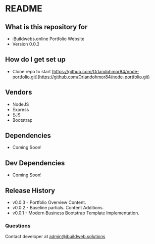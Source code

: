 # README #

## What is this repository for ##

* iBuildwebs.online Portfolio Website
* Version 0.0.3

## How do I get set up ##

* Clone repo to start [https://github.com/Orlandohmor84/node-portfolio.git](https://github.com/Orlandohmor84/node-portfolio.git)

## Vendors ##

* NodeJS
* Express
* EJS
* Bootstrap

## Dependencies ##

* Coming Soon!

## Dev Dependencies ##

* Coming Soon!

## Release History ##

* v0.0.3 - Portfolio Overview Content.
* v0.0.2 - Baseline partials. Content Additions.
* v0.0.1 - Modern Business Bootstrap Template Implementation.

### Questions ###

Contact developer at admin@ibuildweb.solutions